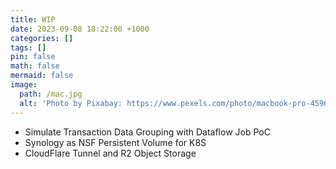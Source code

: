 ```yaml
---
title: WIP
date: 2023-09-08 18:22:00 +1000
categories: []
tags: []
pin: false
math: false
mermaid: false
image:
  path: /mac.jpg
  alt: 'Photo by Pixabay: https://www.pexels.com/photo/macbook-pro-459653/'
---
```


- Simulate Transaction Data Grouping with Dataflow Job PoC
- Synology as NSF Persistent Volume for K8S
- CloudFlare Tunnel and R2 Object Storage
